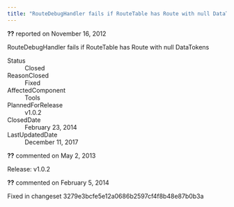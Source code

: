 ```yaml
---
title: "RouteDebugHandler fails if RouteTable has Route with null DataTokens #1148"
---
```

<div class="issue-report"><div class="issue-header"><b>??</b> reported on <time datetime="2012-11-16T07:15:24.267-08:00" title="2012-11-16T07:15:24.267-08:00">November 16, 2012</time></div><div class="issue-message" markdown="1">

RouteDebugHandler fails if RouteTable has Route with null DataTokens

</div><div class="issue-footer"><dl><dt>Status</dt><dd>Closed</dd><dt>ReasonClosed</dt><dd>Fixed</dd><dt>AffectedComponent</dt><dd>Tools</dd><dt>PlannedForRelease</dt><dd>v1.0.2</dd><dt>ClosedDate</dt><dd><time datetime="2014-02-23T18:55:24.993-08:00" title="2014-02-23T18:55:24.993-08:00">February 23, 2014</time></dd><dt>LastUpdatedDate</dt><dd><time datetime="2017-12-11T02:15:56.247-08:00" title="2017-12-11T02:15:56.247-08:00">December 11, 2017</time></dd></dl></div></div><div id="comment-99154" class="issue-comment"><div class="issue-header"><b>??</b> commented on <time datetime="2013-05-02T09:00:59.973-07:00" title="2013-05-02T09:00:59.973-07:00">May 2, 2013</time></div><div class="issue-message" markdown="1">

Release: v1.0.2

</div></div><div id="comment-132724" class="issue-comment"><div class="issue-header"><b>??</b> commented on <time datetime="2014-02-05T11:42:29.433-08:00" title="2014-02-05T11:42:29.433-08:00">February 5, 2014</time></div><div class="issue-message" markdown="1">

Fixed in changeset 3279e3bcfe5e12a0686b2597cf4f8b48e87b0b3a

</div></div>
